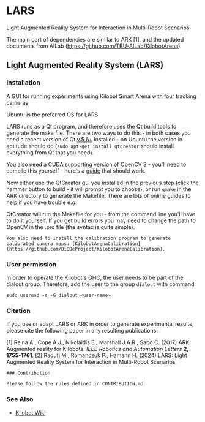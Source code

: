 # LARS
Light Augmented Reality System for Interaction in Multi-Robot Scenarios

The main part of dependencies are similar to ARK [1], and the updated documents from AILab (https://github.com/TBU-AILab/KilobotArena)

## Light Augmented Reality System (LARS)
### Installation

A GUI for running experiments using Kilobot Smart Arena with four tracking cameras

Ubuntu is the preferred OS for LARS

LARS runs as a Qt program, and therefore uses the Qt build tools to generate the make file. There are two ways to do this - in both cases you need a recent version of Qt [v.5.6+](www.qt.io) installed - on Ubuntu the version in aptitude should do (`sudo apt-get install qtcreator` should install everything from Qt that you need).

You also need a CUDA supporting version of OpenCV 3 - you'll need to compile this yourself - here's a [guide](https://gist.github.com/filitchp/5645d5eebfefe374218fa2cbf89189aa) that should work. 

Now either use the QtCreator gui you installed in the previous step (click the hammer button to build - it will prompt you to choose), or run `qmake` in the ARK directory to generate the Makefile. There are lots of online guides to help if you have trouble [e.g.](http://doc.qt.io/qtcreator/creator-building-targets.html)

QtCreator will run the Makefile for you - from the command line you'll have to do it yourself. If you get build errors you may need to change the path to OpenCV in the .pro file (the syntax is quite simple).

```
You also need to install the calibration program to generate calibrated camera maps: [KilobotArenaCalibration](https://github.com/DiODeProject/KilobotArenaCalibration).
```

### User permission
In order to operate the Kilobot's OHC, the user needs to be part of the dialout group. Therefore, add the user to the group `dialout` with command

```
sudo usermod -a -G dialout <user-name>
```

### Citation

If you use or adapt LARS or ARK in order to generate experimental results, please cite the following paper in any resulting publications:

[1] Reina A., Cope A.J., Nikolaidis E., Marshall J.A.R., Sabo C. (2017) ARK: Augmented reality for Kilobots. *IEEE Robotics and Automation Letters* **2, 1755-1761**.
[2] Raoufi M., Romanczuk P., Hamann H. (2024) LARS: Light Augmented Reality System for Interaction in Multi-Robot Scenarios. 

```
### Contribution

Please follow the rules defined in CONTRIBUTION.md
```
### See Also
* [Kilobot Wiki](http://diode.group.shef.ac.uk/kilobots/index.php/Kilobots)
